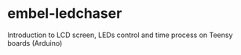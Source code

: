 # embel-ledchaser
Introduction to LCD screen, LEDs control and time process on Teensy boards (Arduino)

